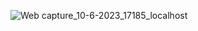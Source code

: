 ![Web capture_10-6-2023_17185_localhost](https://github.com/nishigandhagandhade/login-firebaseauthentication-github.io/assets/114923297/428ef883-8b50-47a1-8d92-48d6722a97a2)
